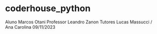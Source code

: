 # coderhouse_python
Aluno Marcos Otani
Professor Leandro Zanon
Tutores Lucas Massucci / Ana Carolina
09/11/2023